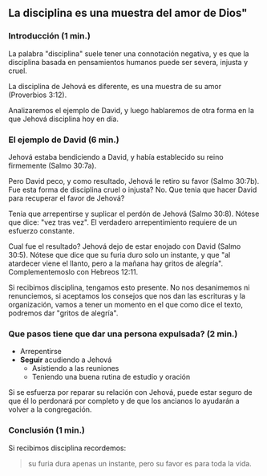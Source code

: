 La disciplina es una muestra del amor de Dios"
----------------------------------------------

<!--
Estructura del discurso:

1. Introducción, La disciplina de Jehová no es como la del mundo
   (https://wol.jw.org/es/wol/d/r4/lp-s/2003725?q=disciplina&p=par)
2. El ejemplo de David
    * El peco, por lo tanto Jehová "aparto su mirada"
    * David suplico el perdón de Jehová
    * Jehová lo perdono
3. Que pasos tiene que dar una persona expulsada para aprovechar la disciplina?
4. Conclusión
-->

### Introducción (1 min.)

La palabra "disciplina" suele tener una connotación negativa, y es que la
disciplina basada en pensamientos humanos puede ser severa, injusta y
cruel.

La disciplina de Jehová es diferente, es una muestra de su amor (Proverbios
3:12).

Analizaremos el ejemplo de David, y luego hablaremos de otra forma en la que
Jehová disciplina hoy en día.

### El ejemplo de David (6 min.)

Jehová estaba bendiciendo a David, y había establecido su reino firmemente
(Salmo 30:7a).

Pero David peco, y como resultado, Jehová le retiro su favor (Salmo 30:7b). Fue
esta forma de disciplina cruel o injusta? No. Que tenia que hacer David para
recuperar el favor de Jehová?

Tenia que arrepentirse y suplicar el perdón de Jehová (Salmo 30:8). Nótese que
dice: "vez tras vez". El verdadero arrepentimiento requiere de un esfuerzo
constante.

Cual fue el resultado? Jehová dejo de estar enojado con David (Salmo 30:5).
Nótese que dice que su furia duro solo un instante, y que "al atardecer viene
el llanto, pero a la mañana hay gritos de alegría". Complementemoslo con
Hebreos 12:11.

Si recibimos disciplina, tengamos esto presente. No nos desanimemos ni
renunciemos, si aceptamos los consejos que nos dan las escrituras y la
organización, vamos a tener un momento en el que como dice el texto, podremos
dar "gritos de alegría".

### Que pasos tiene que dar una persona expulsada? (2 min.)

* Arrepentirse
* **Seguir** acudiendo a Jehová
    * Asistiendo a las reuniones
    * Teniendo una buena rutina de estudio y oración

Si se esfuerza por reparar su relación con Jehová, puede estar seguro de que él
lo perdonará por completo y de que los ancianos lo ayudarán a volver a la
congregación.

### Conclusión (1 min.)

Si recibimos disciplina recordemos:

> su furia dura apenas un instante, pero su favor es para toda la vida.
